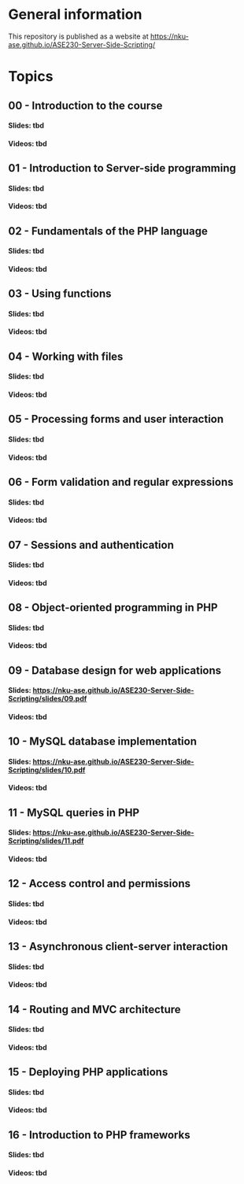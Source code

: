 # General information
This repository is published as a website at https://nku-ase.github.io/ASE230-Server-Side-Scripting/

# Topics

## 00 - Introduction to the course
#### Slides: tbd
#### Videos: tbd

## 01 - Introduction to Server-side programming
#### Slides: tbd
#### Videos: tbd

## 02 - Fundamentals of the PHP language
#### Slides: tbd
#### Videos: tbd

## 03 - Using functions 
#### Slides: tbd
#### Videos: tbd

## 04 - Working with files
#### Slides: tbd
#### Videos: tbd

## 05 - Processing forms and user interaction
#### Slides: tbd
#### Videos: tbd

## 06 - Form validation and regular expressions
#### Slides: tbd
#### Videos: tbd

## 07 - Sessions and authentication
#### Slides: tbd
#### Videos: tbd

## 08 - Object-oriented programming in PHP 
#### Slides: tbd
#### Videos: tbd

## 09 - Database design for web applications
#### Slides: https://nku-ase.github.io/ASE230-Server-Side-Scripting/slides/09.pdf
#### Videos: tbd

## 10 - MySQL database implementation
#### Slides: https://nku-ase.github.io/ASE230-Server-Side-Scripting/slides/10.pdf
#### Videos: tbd

## 11 - MySQL queries in PHP
#### Slides: https://nku-ase.github.io/ASE230-Server-Side-Scripting/slides/11.pdf
#### Videos: tbd

## 12 - Access control and permissions
#### Slides: tbd
#### Videos: tbd

## 13 - Asynchronous client-server interaction
#### Slides: tbd
#### Videos: tbd

## 14 - Routing and MVC architecture
#### Slides: tbd
#### Videos: tbd

## 15 - Deploying PHP applications
#### Slides: tbd
#### Videos: tbd

## 16 - Introduction to PHP frameworks
#### Slides: tbd
#### Videos: tbd